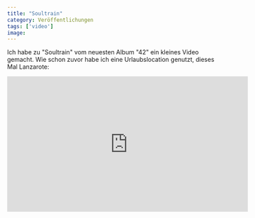 ```yaml
---
title: "Soultrain"
category: Veröffentlichungen
tags: ['video']
image: 
---
```


Ich habe zu "Soultrain" vom neuesten Album "42" ein kleines Video gemacht. Wie schon zuvor habe ich eine Urlaubslocation genutzt, dieses Mal Lanzarote:

<iframe width="560" height="315" src="https://www.youtube.com/embed/QoMBdO7yavM" title="YouTube video player" frameborder="0" allow="accelerometer; autoplay; clipboard-write; encrypted-media; gyroscope; picture-in-picture" allowfullscreen></iframe>


